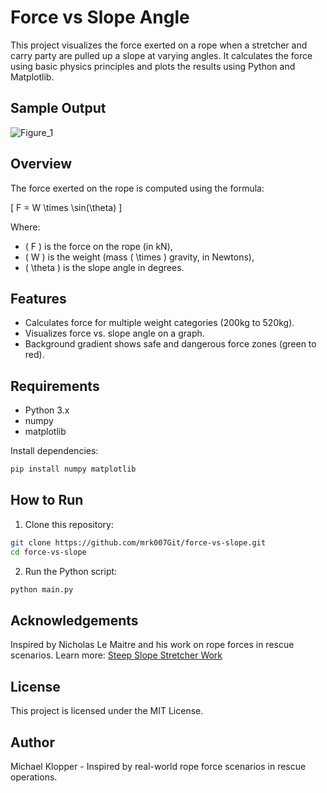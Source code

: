 # Force vs Slope Angle

This project visualizes the force exerted on a rope when a stretcher and carry party are pulled up a slope at varying angles. It calculates the force using basic physics principles and plots the results using Python and Matplotlib.

## Sample Output
![Figure_1](https://github.com/user-attachments/assets/b1186ca1-f60a-4f2d-88e6-fda0f8387816)

## Overview
The force exerted on the rope is computed using the formula:

\[ F = W \times \sin(\theta) \]

Where:
- \( F \) is the force on the rope (in kN),
- \( W \) is the weight (mass \( \times \) gravity, in Newtons),
- \( \theta \) is the slope angle in degrees.

## Features
- Calculates force for multiple weight categories (200kg to 520kg).
- Visualizes force vs. slope angle on a graph.
- Background gradient shows safe and dangerous force zones (green to red).

## Requirements
- Python 3.x
- numpy
- matplotlib

Install dependencies:
```bash
pip install numpy matplotlib
```

## How to Run
1. Clone this repository:
```bash
git clone https://github.com/mrk007Git/force-vs-slope.git
cd force-vs-slope
```

2. Run the Python script:
```bash
python main.py

```

## Acknowledgements
Inspired by Nicholas Le Maitre and his work on rope forces in rescue scenarios.
Learn more: [Steep Slope Stretcher Work](https://sites.google.com/site/mcsasearchandrescue/rescue-skills/technical/2---intermediate/steep-slope-stretcher-work)


## License
This project is licensed under the MIT License.

## Author
Michael Klopper - Inspired by real-world rope force scenarios in rescue operations.
